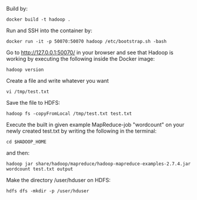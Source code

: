 Build by:
 ```
 docker build -t hadoop .
 ```
Run and SSH into the container by:
 ```
 docker run -it -p 50070:50070 hadoop /etc/bootstrap.sh -bash
 ```
Go to http://127.0.0.1:50070/ in your browser and see that Hadoop is working by executing the following inside the Docker image:
```
hadoop version
```
Create a file and write whatever you want
```
vi /tmp/test.txt
```
Save the file to HDFS:
```
hadoop fs -copyFromLocal /tmp/test.txt test.txt
```
Execute the built in given example MapReduce-job "wordcount" on your newly created test.txt by writing the following in the terminal:
```
cd $HADOOP_HOME
```
and then:
```
hadoop jar share/hadoop/mapreduce/hadoop-mapreduce-examples-2.7.4.jar wordcount test.txt output
```






Make the directory /user/hduser on HDFS:
```
hdfs dfs -mkdir -p /user/hduser
```


